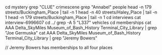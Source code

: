 cd mystery
grep "CLUE" crimescene
grep "Annabel" people
head -n 179 streets/Buckingham_Place | tail -n 1
head -n 40 streets/Haley_Place | tail -n 1
head -n 179 streets/Buckingham_Place | tail -n 1
cd interviews
cat interview-6996607
cd ../
grep -A 5 "L337" vehicles
cd memberships
cat AAA Delta_SkyMiles Museum_of_Bash_History Terminal_City_Library | grep "Joe Germuska"
cat AAA Delta_SkyMiles Museum_of_Bash_History Terminal_City_Library | grep "Jeremy Bowers"

// Jeremy Bowers has memberships to all four places

